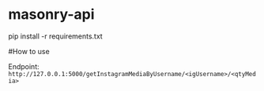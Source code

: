 # masonry-api

pip install -r requirements.txt

#How to use

Endpoint:
`http://127.0.0.1:5000/getInstagramMediaByUsername/<igUsername>/<qtyMedia>`
